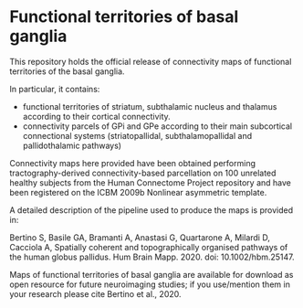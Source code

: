 # Functional territories of basal ganglia

This repository holds the official release of connectivity maps of functional territories of the basal ganglia. 

In particular, it contains:
- functional territories of striatum, subthalamic nucleus and thalamus according to their cortical connectivity.
- connectivity parcels of GPi and GPe according to their main subcortical connectional systems (striatopallidal, subthalamopallidal and pallidothalamic pathways)

Connectivity maps here provided have been obtained performing tractography-derived connectivity-based parcellation on 100 unrelated healthy subjects from the Human Connectome Project repository and have been registered on the ICBM 2009b Nonlinear asymmetric template. 

A detailed description of the pipeline used to produce the maps is provided in:

Bertino S, Basile GA, Bramanti A, Anastasi G, Quartarone A, Milardi D, Cacciola A, Spatially coherent and topographically organised pathways of the human globus pallidus. Hum Brain Mapp. 2020. doi: 10.1002/hbm.25147.

Maps of functional territories of basal ganglia are available for download as open resource for future neuroimaging studies; if you use/mention them in your research please cite Bertino et al., 2020.
